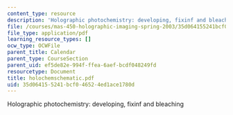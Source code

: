 ```yaml
---
content_type: resource
description: 'Holographic photochemistry: developing, fixinf and bleaching'
file: /courses/mas-450-holographic-imaging-spring-2003/35d064155241bcf046524ed1ace1780d_holochemschematic.pdf
file_type: application/pdf
learning_resource_types: []
ocw_type: OCWFile
parent_title: Calendar
parent_type: CourseSection
parent_uid: ef5de82e-994f-ffea-6aef-bcdf048249fd
resourcetype: Document
title: holochemschematic.pdf
uid: 35d06415-5241-bcf0-4652-4ed1ace1780d
---
```

Holographic photochemistry: developing, fixinf and bleaching

